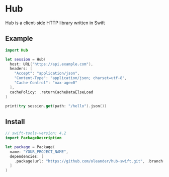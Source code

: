 # Hub

Hub is a client-side HTTP library written in Swift

## Example

``` swift
import Hub

let session = Hub(
  host: URL("https://api.example.com"),
  headers: [
    "Accept": "application/json",
    "Content-Type": "application/json; charset=utf-8",
    "Cache-Control": "max-age=0"
  ],
  cachePolicy: .returnCacheDataElseLoad
)

print(try session.get(path: "/hello").json())
```

## Install

``` swift
// swift-tools-version: 4.2
import PackageDescription

let package = Package(
  name: "YOUR_PROJECT_NAME",
  dependencies: [
    .package(url: "https://github.com/oleander/hub-swift.git", .branch("master")),
  ]
)
```
